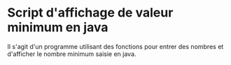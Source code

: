 # Script d'affichage de valeur minimum en java

Il s'agit d'un programme utilisant des fonctions 
pour entrer des nombres et d'afficher le nombre
minimum saisie en java.
